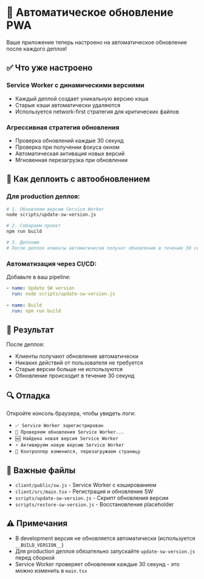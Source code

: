 # 🚀 Автоматическое обновление PWA

Ваше приложение теперь настроено на автоматическое обновление после каждого деплоя!

## ✅ Что уже настроено

### Service Worker с динамическими версиями
- Каждый деплой создает уникальную версию кэша
- Старые кэши автоматически удаляются
- Используется network-first стратегия для критических файлов

### Агрессивная стратегия обновления
- Проверка обновлений каждые 30 секунд
- Проверка при получении фокуса окном  
- Автоматическая активация новых версий
- Мгновенная перезагрузка при обновлении

## 🔧 Как деплоить с автообновлением

### Для production деплоя:
```bash
# 1. Обновляем версию Service Worker
node scripts/update-sw-version.js

# 2. Собираем проект  
npm run build

# 3. Деплоим
# После деплоя клиенты автоматически получат обновление в течение 30 секунд
```

### Автоматизация через CI/CD:
Добавьте в ваш pipeline:
```yaml
- name: Update SW version
  run: node scripts/update-sw-version.js
  
- name: Build
  run: npm run build
```

## 🎯 Результат

После деплоя:
- Клиенты получают обновление автоматически
- Никаких действий от пользователя не требуется  
- Старые версии больше не используются
- Обновление происходит в течение 30 секунд

## 🔍 Отладка

Откройте консоль браузера, чтобы увидеть логи:
- `✅ Service Worker зарегистрирован`
- `🔄 Проверяем обновления Service Worker...`  
- `🆕 Найдена новая версия Service Worker`
- `⚡ Активируем новую версию Service Worker`
- `🔄 Контроллер изменился, перезагружаем страницу`

## 📝 Важные файлы

- `client/public/sw.js` - Service Worker с кэшированием
- `client/src/main.tsx` - Регистрация и обновление SW
- `scripts/update-sw-version.js` - Скрипт обновления версии
- `scripts/restore-sw-version.js` - Восстановление placeholder

## ⚠️ Примечания

- В development версия не обновляется автоматически (используется `__BUILD_VERSION__`)
- Для production деплоя обязательно запускайте `update-sw-version.js` перед сборкой
- Service Worker проверяет обновления каждые 30 секунд - это можно изменить в `main.tsx`